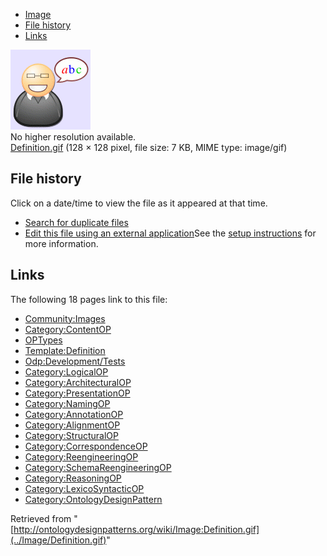 * [Image](../Image/Definition.gif#file)
* [File history](../Image/Definition.gif#filehistory)
* [Links](../Image/Definition.gif#filelinks)

[![Image:Definition.gif](../images/6/6f/Definition.gif)](../images/6/6f/Definition.gif)  
No higher resolution available.  
[Definition.gif](../images/6/6f/Definition.gif)‎ (128 × 128 pixel, file size: 7 KB, MIME type: image/gif)

## File history

Click on a date/time to view the file as it appeared at that time.



  
* [Search for duplicate files](http://ontologydesignpatterns.org/wiki/Special:FileDuplicateSearch/Definition.gif "Special:FileDuplicateSearch/Definition.gif")
* [Edit this file using an external application](http://ontologydesignpatterns.org/wiki/index.php?title=Image:Definition.gif&action=edit&externaledit=true&mode=file "Image:Definition.gif")See the [setup instructions](http://www.mediawiki.org/wiki/Manual:External_editors "http://www.mediawiki.org/wiki/Manual:External_editors") for more information.

## Links



The following 18 pages link to this file:


* [Community:Images](../Community/Images "Community:Images")
* [Category:ContentOP](../Category/ContentOP "Category:ContentOP")
* [OPTypes](../OPTypes "OPTypes")
* [Template:Definition](../Template/Definition "Template:Definition")
* [Odp:Development/Tests](../Odp/Development/Tests "Odp:Development/Tests")
* [Category:LogicalOP](../Category/LogicalOP "Category:LogicalOP")
* [Category:ArchitecturalOP](../Category/ArchitecturalOP "Category:ArchitecturalOP")
* [Category:PresentationOP](../Category/PresentationOP "Category:PresentationOP")
* [Category:NamingOP](../Category/NamingOP "Category:NamingOP")
* [Category:AnnotationOP](../Category/AnnotationOP "Category:AnnotationOP")
* [Category:AlignmentOP](../Category/AlignmentOP "Category:AlignmentOP")
* [Category:StructuralOP](../Category/StructuralOP "Category:StructuralOP")
* [Category:CorrespondenceOP](../Category/CorrespondenceOP "Category:CorrespondenceOP")
* [Category:ReengineeringOP](../Category/ReengineeringOP "Category:ReengineeringOP")
* [Category:SchemaReengineeringOP](../Category/SchemaReengineeringOP "Category:SchemaReengineeringOP")
* [Category:ReasoningOP](../Category/ReasoningOP "Category:ReasoningOP")
* [Category:LexicoSyntacticOP](../Category/LexicoSyntacticOP "Category:LexicoSyntacticOP")
* [Category:OntologyDesignPattern](../Category/OntologyDesignPattern "Category:OntologyDesignPattern")


Retrieved from "[http://ontologydesignpatterns.org/wiki/Image:Definition.gif](../Image/Definition.gif)"